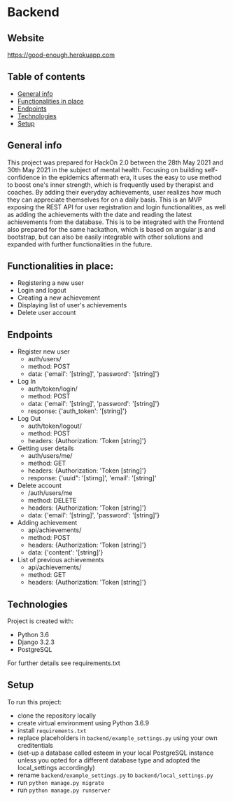 # Backend

## Website
https://good-enough.herokuapp.com


## Table of contents
* [General info](#general-info)
* [Functionalities in place](#functionalities-in-place)
* [Endpoints](#endpoints)
* [Technologies](#technologies)
* [Setup](#setup)

## General info
This project was prepared for HackOn 2.0 between the 28th May 2021 and 30th May 2021 in the subject of mental health.
Focusing on building self-confidence in the epidemics aftermath era, it uses the easy to use method to boost one's inner strength, which is frequently used by therapist and coaches.
By adding their everyday achievements, user realizes how much they can appreciate themselves for on a daily basis.
This is an MVP exposing the REST API for user registration and login functionalities, as well as adding the achievements with the date and reading the latest achievements from the database. This is to be integrated with the Frontend also prepared for the same hackathon, which is based on angular js and bootstrap, but can also be easily integrable with other solutions and expanded with further functionalities in the future.

## Functionalities in place:
* Registering a new user
* Login and logout
* Creating a new achievement
* Displaying list of user's achievements
* Delete user account

## Endpoints
* Register new user
    * auth/users/ 
    * method: POST
    * data: {'email': '[string]', 'password': '[string]'}
* Log In 
    * auth/token/login/
    * method: POST
    * data: {'email': '[string]', 'password': '[string]'}
    * response: {'auth_token': '[string]'}
* Log Out
    * auth/token/logout/
    * method: POST
    * headers: {Authorization: 'Token [string]'}
* Getting user details
    * auth/users/me/
    * method: GET
    * headers: {Authorization: 'Token [string]'}
    * response: {'uuid": '[stirng]', 'email': '[string]'
* Delete account
    * /auth/users/me
    * method: DELETE
    * headers: {Authorization: 'Token [string]'}
    * data: {'email': '[string]', 'password': '[string]'}
* Adding achievement
    * api/achievements/
    * method: POST
    * headers: {Authorization: 'Token [string]'}
    * data: {'content': '[string]'}
 * List of previous achievements
    * api/achievements/
    * method: GET
    * headers: {Authorization: 'Token [string]'}


	
## Technologies
Project is created with:
* Python 3.6
* Django 3.2.3
* PostgreSQL

For further details see requirements.txt
	
## Setup
To run this project:
* clone the repository locally
* create virtual environment using Python 3.6.9
* install `requirements.txt`
* replace placeholders in `backend/example_settings.py` using your own creditentials
* (set-up a database called esteem in your local PostgreSQL instance unless you opted for a different database type and adopted the local_settings accordingly)
* rename `backend/example_settings.py` to `backend/local_settings.py` 
* run `python manage.py migrate`
* run `python manage.py runserver`



